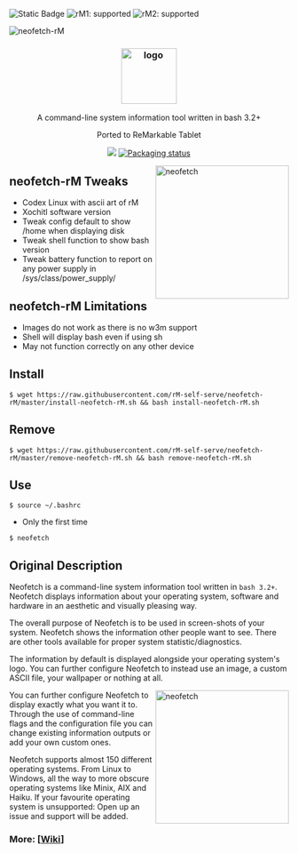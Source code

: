 ![Static Badge](https://img.shields.io/badge/reMarkable-v3.9.4-green)
![rM1: supported](https://img.shields.io/badge/rM1-supported-green)
![rM2: supported](https://img.shields.io/badge/rM2-supported-green)

![neofetch-rM](https://github.com/rM-self-serve/webinterface-wifi/assets/122753594/6d3e3492-c5a4-4cb0-8900-f6d42ef21197)
<h3 align="center"><img src="https://i.imgur.com/ZQI2EYz.png" alt="logo" height="100px"></h3>
<p align="center">A command-line system information tool written in bash 3.2+</p>
<p align="center">Ported to ReMarkable Tablet</p>

<p align="center">
<a href="./LICENSE.md"><img src="https://img.shields.io/badge/license-MIT-blue.svg"></a>
<a href="https://repology.org/metapackage/neofetch"><img src="https://repology.org/badge/tiny-repos/neofetch.svg" alt="Packaging status"></a>
</p>

<img src="https://i.imgur.com/GFmC5Ad.png" alt="neofetch" align="right" height="240px">

## neofetch-rM Tweaks

- Codex Linux with ascii art of rM
- Xochitl software version
- Tweak config default to show /home when displaying disk
- Tweak shell function to show bash version
- Tweak battery function to report on any power supply in /sys/class/power_supply/

## neofetch-rM Limitations

- Images do not work as there is no w3m support
- Shell will display bash even if using sh
- May not function correctly on any other device

## Install

`$ wget https://raw.githubusercontent.com/rM-self-serve/neofetch-rM/master/install-neofetch-rM.sh && bash install-neofetch-rM.sh`

## Remove

`$ wget https://raw.githubusercontent.com/rM-self-serve/neofetch-rM/master/remove-neofetch-rM.sh && bash remove-neofetch-rM.sh`

## Use

`$ source ~/.bashrc` 
-  Only the first time

`$ neofetch`

## Original Description

Neofetch is a command-line system information tool written in `bash 3.2+`. Neofetch displays information about your operating system, software and hardware in an aesthetic and visually pleasing way.

The overall purpose of Neofetch is to be used in screen-shots of your system. Neofetch shows the information other people want to see. There are other tools available for proper system statistic/diagnostics.

The information by default is displayed alongside your operating system's logo. You can further configure Neofetch to instead use an image, a custom ASCII file, your wallpaper or nothing at all.

<img src="https://i.imgur.com/lUrkQBN.png" alt="neofetch" align="right" height="240px">

You can further configure Neofetch to display exactly what you want it to. Through the use of command-line flags and the configuration file you can change existing information outputs or add your own custom ones.

Neofetch supports almost 150 different operating systems. From Linux to Windows, all the way to more obscure operating systems like Minix, AIX and Haiku. If your favourite operating system is unsupported: Open up an issue and support will be added.


### More: \[[Wiki](https://github.com/dylanaraps/neofetch/wiki)\]
